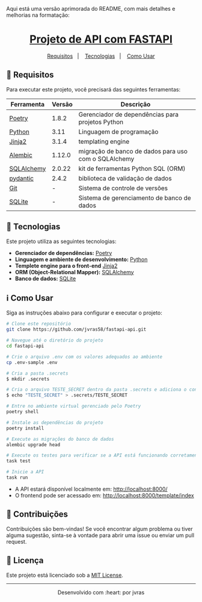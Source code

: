 Aqui está uma versão aprimorada do README, com mais detalhes e melhorias na formatação:

<h1 align="center">
  <a href="">Projeto de API com FASTAPI</a>
</h1>

<p align="center">
  <a href="#memo-requisitos">Requisitos</a>&nbsp;&nbsp;&nbsp;|&nbsp;&nbsp;&nbsp;
  <a href="#rocket-tecnologias">Tecnologias</a>&nbsp;&nbsp;&nbsp;|&nbsp;&nbsp;&nbsp;
  <a href="#information_source-como-usar">Como Usar</a>
</p>

## :memo: Requisitos

Para executar este projeto, você precisará das seguintes ferramentas:

| Ferramenta                                         | Versão  | Descrição                                   |
| -------------------------------------------------- | ------- | ------------------------------------------- |
| [Poetry](https://python-poetry.org/)               | 1.8.2   | Gerenciador de dependências para projetos Python |
| [Python](https://www.python.org/)                  | 3.11    | Linguagem de programação                    |
| [Jinja2](https://jinja.palletsprojects.com/)       | 3.1.4   | templating engine                           |
| [Alembic](https://alembic.sqlalchemy.org/)         | 1.12.0  | migração de banco de dados para uso com o SQLAlchemy |
| [SQLAlchemy](https://www.sqlalchemy.org/)          | 2.0.22  | kit de ferramentas Python SQL (ORM)         |
| [pydantic](https://docs.pydantic.dev/latest/)      | 2.4.2   | biblioteca de validação de dados            |
| [Git](https://git-scm.com)                         | -       | Sistema de controle de versões              |
| [SQLite](https://sqlite.org/)                      | -       | Sistema de gerenciamento de banco de dados  |


## :rocket: Tecnologias

Este projeto utiliza as seguintes tecnologias:

- **Gerenciador de dependências:** [Poetry](https://python-poetry.org/)
- **Linguagem e ambiente de desenvolvimento:** [Python](https://www.python.org/)
- **Templete engine para o front-end** [Jinja2](https://jinja.palletsprojects.com/)
- **ORM (Object-Relational Mapper):** [SQLAlchemy](https://www.sqlalchemy.org/)
- **Banco de dados:** [SQLite](https://sqlite.org/)


## :information_source: Como Usar

Siga as instruções abaixo para configurar e executar o projeto:

```bash
# Clone este repositório
git clone https://github.com/jvras58/fastapi-api.git

# Navegue até o diretório do projeto
cd fastapi-api

# Crie o arquivo .env com os valores adequados ao ambiente
cp .env-sample .env

# Cria a pasta .secrets
$ mkdir .secrets

# Cria o arquivo TESTE_SECRET dentro da pasta .secrets e adiciona o conteúdo TESTE_SECRET
$ echo "TESTE_SECRET" > .secrets/TESTE_SECRET

# Entre no ambiente virtual gerenciado pelo Poetry
poetry shell

# Instale as dependências do projeto
poetry install

# Execute as migrações do banco de dados
alembic upgrade head

# Execute os testes para verificar se a API está funcionando corretamente
task test

# Inicie a API
task run
```

- A API estará disponível localmente em: [http://localhost:8000/](http://localhost:8000/)
- O frontend pode ser acessado em: [http://localhost:8000/template/index](http://localhost:8000/template/create_user)

## :handshake: Contribuições

Contribuições são bem-vindas! Se você encontrar algum problema ou tiver alguma sugestão, sinta-se à vontade para abrir uma issue ou enviar um pull request.

## :page_facing_up: Licença

Este projeto está licenciado sob a [MIT License](LICENSE).

---

<p align="center">Desenvolvido com :heart: por jvras</p>
